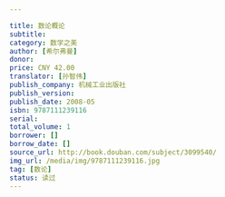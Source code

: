 ```yaml
---

title: 数论概论
subtitle: 
category: 数学之美
author: [希尔弗曼]
donor: 
price: CNY 42.00
translator: [孙智伟]
publish_company: 机械工业出版社
publish_version: 
publish_date: 2008-05
isbn: 9787111239116
serial: 
total_volume: 1
borrower: []
borrow_date: []
source_url: http://book.douban.com/subject/3099540/
img_url: /media/img/9787111239116.jpg
tag: [数论]
status: 读过
---
```

